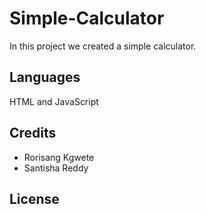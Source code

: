 # Simple-Calculator

In this project we created a simple calculator.

## Languages

HTML and JavaScript

## Credits

- Rorisang Kgwete
- Santisha Reddy

## License
